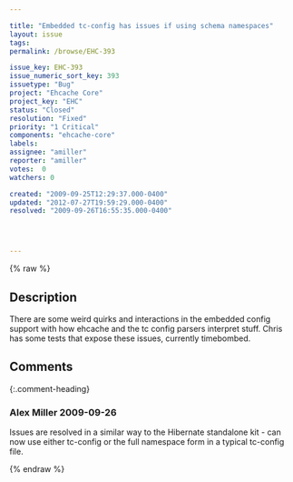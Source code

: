 ```yaml
---

title: "Embedded tc-config has issues if using schema namespaces"
layout: issue
tags: 
permalink: /browse/EHC-393

issue_key: EHC-393
issue_numeric_sort_key: 393
issuetype: "Bug"
project: "Ehcache Core"
project_key: "EHC"
status: "Closed"
resolution: "Fixed"
priority: "1 Critical"
components: "ehcache-core"
labels: 
assignee: "amiller"
reporter: "amiller"
votes:  0
watchers: 0

created: "2009-09-25T12:29:37.000-0400"
updated: "2012-07-27T19:59:29.000-0400"
resolved: "2009-09-26T16:55:35.000-0400"




---
```


{% raw %}

## Description

<div markdown="1" class="description">

There are some weird quirks and interactions in the embedded config support with how ehcache and the tc config parsers interpret stuff.  Chris has some tests that expose these issues, currently timebombed.

</div>

## Comments


{:.comment-heading}
### **Alex Miller** <span class="date">2009-09-26</span>

<div markdown="1" class="comment">

Issues are resolved in a similar way to the Hibernate standalone kit - can now use either tc-config or the full namespace form in a typical tc-config file.

</div>



{% endraw %}
